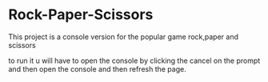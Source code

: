 # Rock-Paper-Scissors

This project is a console version for the popular game rock,paper and scissors

to run it u will have to open the console by clicking the cancel on the prompt and then open the console and then refresh the page.